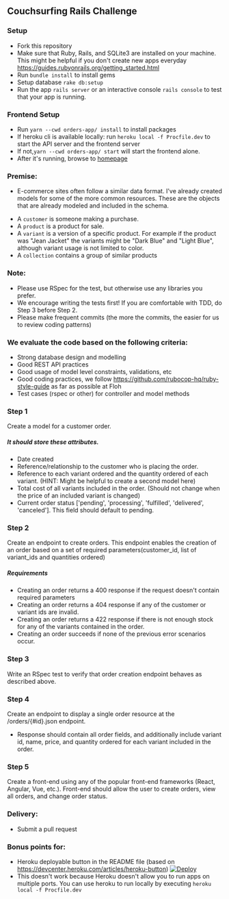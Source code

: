 ## Couchsurfing Rails Challenge

### Setup
* Fork this repository
* Make sure that Ruby, Rails, and SQLite3 are installed on your machine. This might be helpful if you don't create new apps everyday https://guides.rubyonrails.org/getting_started.html
* Run ```bundle install``` to install gems
* Setup database ```rake db:setup```
* Run the app ```rails server``` or an interactive console ```rails console``` to test that your app is running.

### Frontend Setup
* Run `yarn --cwd orders-app/ install` to install packages
* If heroku cli is available locally: run `heroku local -f Procfile.dev` to start the API server and the frontend server
* If not,`yarn --cwd orders-app/ start` will start the frontend alone.
* After it's running, browse to [homepage](http://localhost:4000)

### Premise:
* E-commerce sites often follow a similar data format. I've already created models for some of the more common resources.
These are the objects that are already modeled and included in the schema.
- A ```customer``` is someone making a purchase.
- A ```product``` is a product for sale.
- A ```variant``` is a version of a specific product. For example if the product was "Jean Jacket" the variants might be "Dark Blue" and "Light Blue", although variant usage is not limited to color.
- A ```collection``` contains a group of similar products

### Note:
* Please use RSpec for the test, but otherwise use any libraries you prefer.
* We encourage writing the tests first! If you are comfortable with TDD, do Step 3 before Step 2.
* Please make frequent commits (the more the commits, the easier for us to review coding patterns)

### We evaluate the code based on the following criteria:
* Strong database design and modelling
* Good REST API practices
* Good usage of model level constraints, validations, etc
* Good coding practices, we follow https://github.com/rubocop-hq/ruby-style-guide as far as possible at Floh
* Test cases (rspec or other) for controller and model methods

### Step 1
Create a model for a customer order.
##### It should store these attributes.
* Date created
* Reference/relationship to the customer who is placing the order.
* Reference to each variant ordered and the quantity ordered of each variant. (HINT: Might be helpful to create a second model here)
* Total cost of all variants included in the order. (Should not change when the price of an included variant is changed)
* Current order status ['pending', 'processing', 'fulfilled', 'delivered', 'canceled']. This field should default to pending.

### Step 2
Create an endpoint to create orders. This endpoint enables the creation of an order based on a set of required parameters(customer_id, list of variant_ids and quantities ordered)
##### Requirements
* Creating an order returns a 400 response if the request doesn't contain required parameters
* Creating an order returns a 404 response if any of the customer or variant ids are invalid.
* Creating an order returns a 422 response if there is not enough stock for any of the variants contained in the order.
* Creating an order succeeds if none of the previous error scenarios occur.

### Step 3
Write an RSpec test to verify that order creation endpoint behaves as described above.

### Step 4
Create an endpoint to display a single order resource at the  /orders/{#id}.json endpoint.
* Response should contain all order fields, and additionally include variant id, name, price, and quantity ordered for each variant included in the order.

### Step 5
Create a front-end using any of the popular front-end frameworks (React, Angular, Vue, etc.). 
Front-end should allow the user to create orders, view all orders, and change order status. 

### Delivery:
* Submit a pull request

### Bonus points for:
* Heroku deployable button in the README file (based on https://devcenter.heroku.com/articles/heroku-button)
[![Deploy](https://www.herokucdn.com/deploy/button.svg)](https://heroku.com/deploy)
* This doesn't work because Heroku doesn't allow you to run apps on multiple ports. You can use heroku to run locally by executing `heroku local -f Procfile.dev`
